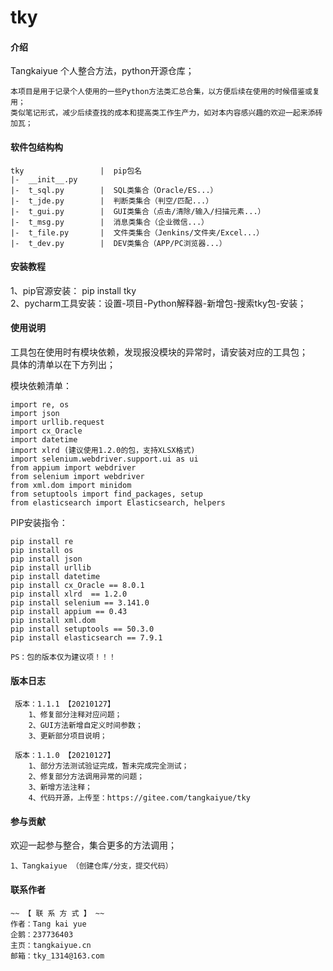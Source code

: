 # tky

#### 介绍
Tangkaiyue 个人整合方法，python开源仓库；

    本项目是用于记录个人使用的一些Python方法类汇总合集，以方便后续在使用的时候借鉴或复用；
    类似笔记形式，减少后续查找的成本和提高类工作生产力，如对本内容感兴趣的欢迎一起来添砖加瓦；

#### 软件包结构构
````
tky                 |  pip包名
|-  __init__.py
|-  t_sql.py        |  SQL类集合（Oracle/ES...）
|-  t_jde.py        |  判断类集合（判空/匹配...）
|-  t_gui.py        |  GUI类集合（点击/清除/输入/扫描元素...）
|-  t_msg.py        |  消息类集合（企业微信...）
|-  t_file.py       |  文件类集合（Jenkins/文件夹/Excel...）
|-  t_dev.py        |  DEV类集合（APP/PC浏览器...）
````

#### 安装教程

1、pip官源安装： pip install tky    
2、pycharm工具安装：设置-项目-Python解释器-新增包-搜索tky包-安装；

#### 使用说明

工具包在使用时有模块依赖，发现报没模块的异常时，请安装对应的工具包；  
具体的清单以在下方列出；

模块依赖清单：
````
import re, os
import json
import urllib.request
import cx_Oracle
import datetime
import xlrd (建议使用1.2.0的包，支持XLSX格式)
import selenium.webdriver.support.ui as ui
from appium import webdriver
from selenium import webdriver
from xml.dom import minidom
from setuptools import find_packages, setup
from elasticsearch import Elasticsearch, helpers
````

PIP安装指令：
````
pip install re
pip install os
pip install json
pip install urllib
pip install datetime
pip install cx_Oracle == 8.0.1
pip install xlrd  == 1.2.0
pip install selenium == 3.141.0
pip install appium == 0.43
pip install xml.dom
pip install setuptools == 50.3.0
pip install elasticsearch == 7.9.1

PS：包的版本仅为建议项！！！
````
#### 版本日志
     
     版本：1.1.1 【20210127】
        1、修复部分注释对应问题；
        2、GUI方法新增自定义时间参数；
        3、更新部分项目说明；
        
     版本：1.1.0 【20210127】
        1、部分方法测试验证完成，暂未完成完全测试；
        2、修复部分方法调用异常的问题；
        3、新增方法注释；
        4、代码开源，上传至：https://gitee.com/tangkaiyue/tky



#### 参与贡献
欢迎一起参与整合，集合更多的方法调用；

    1、Tangkaiyue （创建仓库/分支，提交代码）

#### 联系作者

````
~~ 【 联 系 方 式 】 ~~
作者：Tang kai yue
企鹅：237736403
主页：tangkaiyue.cn
邮箱：tky_1314@163.com
````
